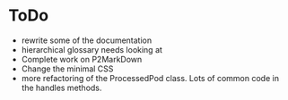# ToDo

- rewrite some of the documentation
- hierarchical glossary needs looking at
- Complete work on P2MarkDown
- Change the minimal CSS
- more refactoring of the ProcessedPod class. Lots of common
code in the handles methods.